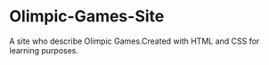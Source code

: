 # Olimpic-Games-Site
A site who describe Olimpic Games.Created with HTML and CSS for learning purposes.
